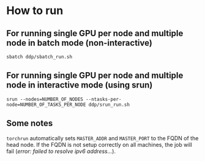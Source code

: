 # How to run

## For running single GPU per node and multiple node in batch mode (non-interactive)

```
sbatch ddp/sbatch_run.sh
```


## For running single GPU per node and multiple node in interactive mode (using srun)

```
srun --nodes=NUMBER_OF_NODES --ntasks-per-node=NUMBER_OF_TASKS_PER_NODE ddp/srun_run.sh
```

## Some notes

`torchrun` automatically sets `MASTER_ADDR` and `MASTER_PORT` to the FQDN of the head node. 
If the FQDN is not setup correctly on all machines, the job will fail (*error: failed to resolve ipv6 address...*).